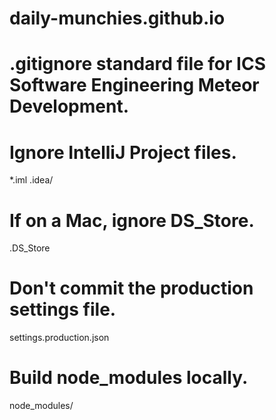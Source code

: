 # daily-munchies.github.io

# .gitignore standard file for ICS Software Engineering Meteor Development.

# Ignore IntelliJ Project files.
*.iml
.idea/

# If on a Mac, ignore DS_Store.
.DS_Store

# Don't commit the production settings file.
settings.production.json

# Build node_modules locally.
node_modules/
